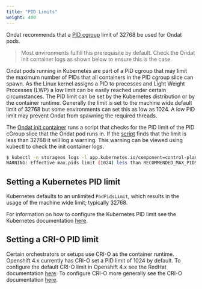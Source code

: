 ```yaml
---
title: "PID Limits"
weight: 400
---
```


Ondat recommends that a [PID
cgroup](https://www.kernel.org/doc/html/latest/admin-guide/cgroup-v2.html#pid)
limit of 32768 be used for Ondat pods.

> Most environments fulfill this prerequisite by default. Check the
> Ondat init container logs as shown below to ensure this is the case.

Ondat pods running in Kubernetes are part of a PID cgroup that may limit
the maximum number of PIDs that all containers in the PID cgroup slice can
spawn. As the Linux kernel assigns a PID to processes and Light Weight
Processes (LWP) a low limit can be easily reached under certain circumstances.
The PID limit can be set by the Kubernetes distribution or by the container
runtime. Generally the limit is set to the machine wide default limit of 32768
but some environments can set this as low as 1024. A low PID limit may prevent
Ondat from spawning the required threads.

The [Ondat init container]( https://github.com/storageos/init ) runs a script
that checks for the PID limit of the PID cGroup slice that the Ondat pod
runs in. If the
[script](https://github.com/storageos/init/blob/master/scripts/02-limits/limits.sh)
finds that the limit is less than 32768 it will log a warning. This warning can
be viewed using kubectl to check the init container logs.

```bash
$ kubectl -n storageos logs -l app.kubernetes.io/component=control-plane,app=storageos -c init
WARNING: Effective max.pids limit (1024) less than RECOMMENDED_MAX_PIDS_LIMIT (32768)
```

## Setting a Kubernetes PID limit

Kubernetes defaults to an unlimited `PodPidsLimit`, which results in the usage of
the machine wide limit; typically 32768.

For information on how to configure the Kubernetes PID limit see the Kubernetes
documentation
[here](https://kubernetes.io/docs/tasks/administer-cluster/kubelet-config-file/).

## Setting a CRI-O PID limit

Certain orchestrators or setups use CRI-O as the container runtime. Openshift
4.x currently has CRI-O set a PID limit of 1024 by default. To configure the
default CRI-O limit in Openshift 4.x see the RedHat documentation
[here](https://access.redhat.com/solutions/5305611). To configure CRI-O more
generally see the CRI-O documentation
[here](https://github.com/cri-o/cri-o/blob/master/docs/crio.conf.5.md).
